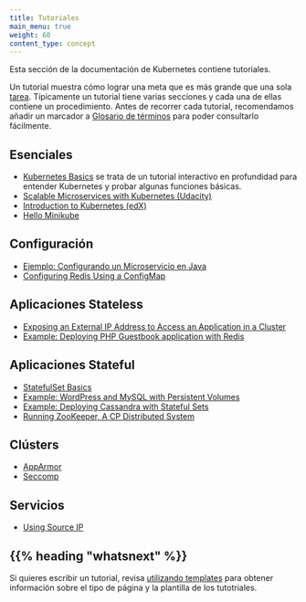 ```yaml
---
title: Tutoriales
main_menu: true
weight: 60
content_type: concept
---
```


<!-- overview -->

Esta sección de la documentación de Kubernetes contiene tutoriales.

Un tutorial muestra cómo lograr una meta que es más grande que una sola
[tarea](/docs/tasks/). Típicamente un tutorial tiene varias secciones y cada
una de ellas contiene un procedimiento.
Antes de recorrer cada tutorial, recomendamos añadir un marcador a
[Glosario de términos](/docs/reference/glossary/) para poder consultarlo fácilmente.



<!-- body -->

## Esenciales

* [Kubernetes Basics](/docs/tutorials/kubernetes-basics/) se trata de un tutorial interactivo en profundidad para entender Kubernetes y probar algunas funciones básicas.
* [Scalable Microservices with Kubernetes (Udacity)](https://www.udacity.com/course/scalable-microservices-with-kubernetes--ud615)
* [Introduction to Kubernetes (edX)](https://www.edx.org/course/introduction-kubernetes-linuxfoundationx-lfs158x#)
* [Hello Minikube](/es/docs/tutorials/hello-minikube/)

## Configuración

* [Ejemplo: Configurando un Microservicio en Java](/docs/tutorials/configuration/configure-java-microservice/)
* [Configuring Redis Using a ConfigMap](/docs/tutorials/configuration/configure-redis-using-configmap/)

## Aplicaciones Stateless

* [Exposing an External IP Address to Access an Application in a Cluster](/docs/tutorials/stateless-application/expose-external-ip-address/)
* [Example: Deploying PHP Guestbook application with Redis](/docs/tutorials/stateless-application/guestbook/)

## Aplicaciones Stateful

* [StatefulSet Basics](/docs/tutorials/stateful-application/basic-stateful-set/)
* [Example: WordPress and MySQL with Persistent Volumes](/docs/tutorials/stateful-application/mysql-wordpress-persistent-volume/)
* [Example: Deploying Cassandra with Stateful Sets](/docs/tutorials/stateful-application/cassandra/)
* [Running ZooKeeper, A CP Distributed System](/docs/tutorials/stateful-application/zookeeper/)

## Clústers

* [AppArmor](/docs/tutorials/clusters/apparmor/)
* [Seccomp](/docs/tutorials/clusters/seccomp/)

## Servicios

* [Using Source IP](/docs/tutorials/services/source-ip/)

## {{% heading "whatsnext" %}}

Si quieres escribir un tutorial, revisa [utilizando templates](/docs/home/contribute/page-templates/) para obtener información sobre el tipo de página y la plantilla de los tutotriales.
